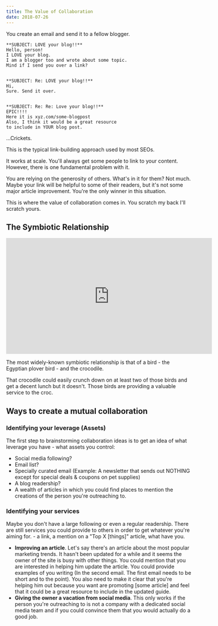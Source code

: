 ```yaml
---
title: The Value of Collaboration
date: 2018-07-26
---
```


You create an email and send it to a fellow blogger.

    **SUBJECT: LOVE your blog!!**
    Hello, person!
    I LOVE your blog.
    I am a blogger too and wrote about some topic.
    Mind if I send you over a link?


    **SUBJECT: Re: LOVE your blog!!**
    Hi,
    Sure. Send it over.


    **SUBJECT: Re: Re: Love your blog!!**
    EPIC!!!!
    Here it is xyz.com/some-blogpost
    Also, I think it would be a great resource
    to include in YOUR blog post.

...Crickets.

This is the typical link-building approach used by most SEOs.

It works at scale. You'll always get some people to link to your content. However, there is one fundamental problem with it.

You are relying on the generosity of others. What's in it for them? Not much. Maybe your link will be helpful to some of their readers, but it's not some major article improvement. You're the only winner in this situation.

This is where the value of collaboration comes in. You scratch my back I'll scratch yours.

## The Symbiotic Relationship

<iframe width="560" height="315" src="https://www.youtube-nocookie.com/embed/Dd6GcQrkMDM?rel=0&amp;showinfo=0" frameborder="0" allow="autoplay; encrypted-media" allowfullscreen></iframe>

The most widely-known symbiotic relationship is that of a bird - the Egyptian plover bird - and the crocodile.

That crocodile could easily crunch down on at least two of those birds and get a decent lunch but it doesn't. Those birds are providing a valuable service to the croc.

## Ways to create a mutual collaboration

### Identifying your leverage (Assets)

The first step to brainstorming collaboration ideas is to get an idea of what leverage you have - what assets you control:

- Social media following?
- Email list?
- Specially curated email (Example: A newsletter that sends out NOTHING except for special deals & coupons on pet supplies)
- A blog readership?
- A wealth of articles in which you could find places to mention the creations of the person you're outreaching to.

### Identifying your services

Maybe you don't have a large following or even a regular readership. There are still services you could provide to others in order to get whatever you're aiming for. - a link, a mention on a "Top X [things]" article, what have you.

- **Improving an article**. Let's say there's an article about the most popular marketing trends. It hasn't been updated for a while and it seems the owner of the site is busy with other things. You could mention that you are interested in helping him update the article. You could provide examples of you writing (In the second email. The first email needs to be short and to the point). You also need to make it clear that you're helping him out because you want are promoting [some article] and feel that it could be a great resource to include in the updated guide.
- **Giving the owner a vacation from social media**. This only works if the person you're outreaching to is not a company with a dedicated social media team and if you could convince them that you would actually do a good job.


